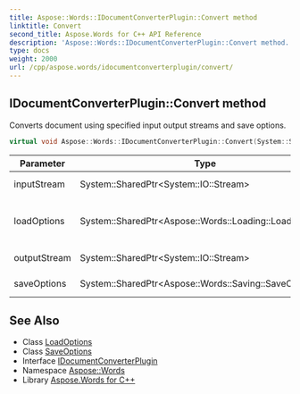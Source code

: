 ```yaml
---
title: Aspose::Words::IDocumentConverterPlugin::Convert method
linktitle: Convert
second_title: Aspose.Words for C++ API Reference
description: 'Aspose::Words::IDocumentConverterPlugin::Convert method. Converts document using specified input output streams and save options in C++.'
type: docs
weight: 2000
url: /cpp/aspose.words/idocumentconverterplugin/convert/
---
```

## IDocumentConverterPlugin::Convert method


Converts document using specified input output streams and save options.

```cpp
virtual void Aspose::Words::IDocumentConverterPlugin::Convert(System::SharedPtr<System::IO::Stream> inputStream, System::SharedPtr<Aspose::Words::Loading::LoadOptions> loadOptions, System::SharedPtr<System::IO::Stream> outputStream, System::SharedPtr<Aspose::Words::Saving::SaveOptions> saveOptions)=0
```


| Parameter | Type | Description |
| --- | --- | --- |
| inputStream | System::SharedPtr\<System::IO::Stream\> | The input stream. |
| loadOptions | System::SharedPtr\<Aspose::Words::Loading::LoadOptions\> | The document load options. |
| outputStream | System::SharedPtr\<System::IO::Stream\> | The output stream. |
| saveOptions | System::SharedPtr\<Aspose::Words::Saving::SaveOptions\> | The save options. |

## See Also

* Class [LoadOptions](../../../aspose.words.loading/loadoptions/)
* Class [SaveOptions](../../../aspose.words.saving/saveoptions/)
* Interface [IDocumentConverterPlugin](../)
* Namespace [Aspose::Words](../../)
* Library [Aspose.Words for C++](../../../)
